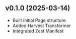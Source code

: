 ## v0.1.0 (2025-03-14)
* Built initial Page structure
* Added Harvest Transformer
* Integrated Zest Manifest
